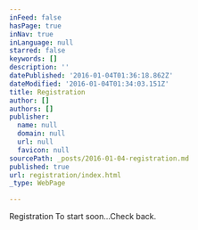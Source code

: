 ```yaml
---
inFeed: false
hasPage: true
inNav: true
inLanguage: null
starred: false
keywords: []
description: ''
datePublished: '2016-01-04T01:36:18.862Z'
dateModified: '2016-01-04T01:34:03.151Z'
title: Registration
author: []
authors: []
publisher:
  name: null
  domain: null
  url: null
  favicon: null
sourcePath: _posts/2016-01-04-registration.md
published: true
url: registration/index.html
_type: WebPage

---
```

Registration To start soon...Check back.